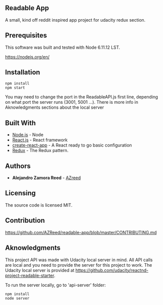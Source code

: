 ## Readable App

A small, kind off reddit inspired app project for udacity redux section.


## Prerequisites

This software was built and tested with Node 6.11.12 LST.

https://nodejs.org/en/


## Installation
```
npm install
npm start
```

You may need to change the port in the ReadableAPI.js first line, depending on what port the server runs (3001, 5001 ...).
There is more info in Aknowledgments sections about the local server

## Built With

* [Node.js](https://nodejs.org/en/) - Node
* [React.js](https://facebook.github.io/react/) - React framework
* [create-react-app](https://github.com/facebookincubator/create-react-app) - A React ready to go basic configuration
* [Redux](http://redux.js.org/) - The Redux pattern.


## Authors

* **Alejandro Zamora Reed** - [AZreed](https://github.com/AZReed)


## Licensing

The source code is licensed MIT.


## Contribution

https://github.com/AZReed/readable-app/blob/master/CONTRIBUTING.md


## Aknowledgments

This project API was made with Udacity local server in mind. All API calls are local and you need to provide the server for this project to work.
The Udacity local server is provided at https://github.com/udacity/reactnd-project-readable-starter.

To run the server locally, go to 'api-server' folder:
```
npm install
node server
```
